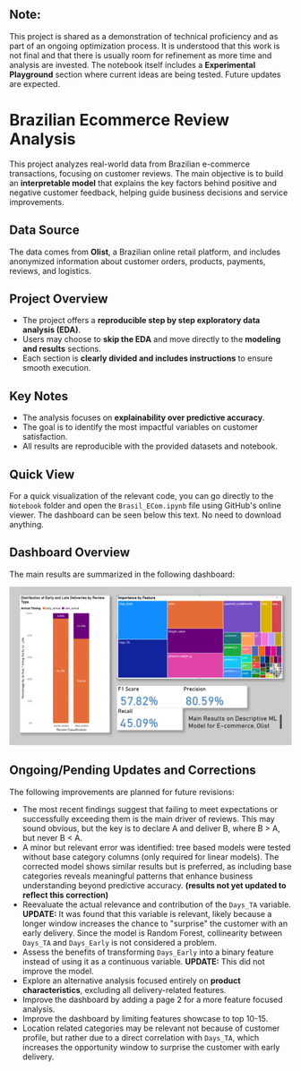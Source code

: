 ## Note:

This project is shared as a demonstration of technical proficiency and as part of an ongoing optimization process. It is understood that this work is not final and that there is usually room for refinement as more time and analysis are invested. The notebook itself includes a **Experimental Playground** section where current ideas are being tested. Future updates are expected.

# Brazilian Ecommerce Review Analysis

This project analyzes real-world data from Brazilian e-commerce transactions, focusing on customer reviews. The main objective is to build an **interpretable model** that explains the key factors behind positive and negative customer feedback, helping guide business decisions and service improvements.

## Data Source

The data comes from **Olist**, a Brazilian online retail platform, and includes anonymized information about customer orders, products, payments, reviews, and logistics.

## Project Overview

- The project offers a **reproducible step by step exploratory data analysis (EDA)**.
- Users may choose to **skip the EDA** and move directly to the **modeling and results** sections.
- Each section is **clearly divided and includes instructions** to ensure smooth execution.

## Key Notes

- The analysis focuses on **explainability over predictive accuracy**.
- The goal is to identify the most impactful variables on customer satisfaction.
- All results are reproducible with the provided datasets and notebook.

## Quick View

For a quick visualization of the relevant code, you can go directly to the `Notebook` folder and open the `Brasil_ECom.ipynb` file using GitHub's online viewer. The dashboard can be seen below this text. No need to download anything.

## Dashboard Overview

The main results are summarized in the following dashboard:

![Dashboard: RF_B_R2 (.49) Olist](Dashboard/RF_B_R2(.49)OlistPNG.png)

## Ongoing/Pending Updates and Corrections

The following improvements are planned for future revisions:
- The most recent findings suggest that failing to meet expectations or successfully exceeding them is the main driver of reviews. This may sound obvious, but the key is to declare A and deliver B, where B > A, but never B < A.
- A minor but relevant error was identified: tree based models were tested without base category columns (only required for linear models). The corrected model shows similar results but is preferred, as including base categories reveals meaningful patterns that enhance business understanding beyond predictive accuracy. **(results not yet updated to reflect this correction)**
- Reevaluate the actual relevance and contribution of the `Days_TA` variable. **UPDATE:** It was found that this variable is relevant, likely because a longer window increases the chance to "surprise" the customer with an early delivery. Since the model is Random Forest, collinearity between `Days_TA` and `Days_Early` is not considered a problem.
- Assess the benefits of transforming `Days_Early` into a binary feature instead of using it as a continuous variable. **UPDATE:** This did not improve the model.
- Explore an alternative analysis focused entirely on **product characteristics**, excluding all delivery-related features.
- Improve the dashboard by adding a page 2 for a more feature focused analysis.
- Improve the dashboard by limiting  features showcase  to top 10-15.
- Location related categories may be relevant not because of customer profile, but rather due to a direct correlation with `Days_TA`, which increases the opportunity window to surprise the customer with early delivery.
